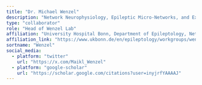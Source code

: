 ```yaml
---
title: "Dr. Michael Wenzel"
description: "Network Neurophysiology, Epileptic Micro-Networks, and Experimental Epileptology"
type: "collaborator"
role: "Head of Wenzel Lab"
affiliation: "University Hospital Bonn, Department of Epileptology, Network Neurophysiology – Epileptic Micronetworks"
affiliation_link: "https://www.ukbonn.de/en/epileptology/workgroups/wenzel-workgroup-network-neurophysiology-epileptic-micronetworks/"
sortname: "Wenzel"
social_media:
  - platform: "twitter"
    url: "https://x.com/Maikl_Wenzel"
  - platform: "google-scholar"
    url: "https://scholar.google.com/citations?user=inyjrfYAAAAJ"
---
```

